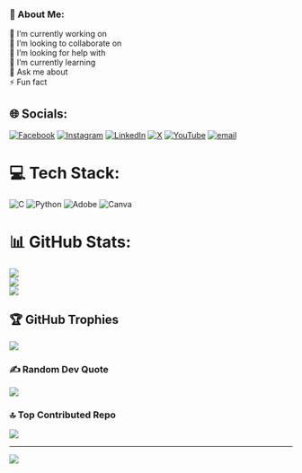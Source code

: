 ### 💫 About Me:
🔭 I’m currently working on<br>👯 I’m looking to collaborate on<br>🤝 I’m looking for help with<br>🌱 I’m currently learning<br>💬 Ask me about<br>⚡ Fun fact


## 🌐 Socials:
[![Facebook](https://img.shields.io/badge/Facebook-%231877F2.svg?logo=Facebook&logoColor=white)](https://facebook.com/shakil1815) [![Instagram](https://img.shields.io/badge/Instagram-%23E4405F.svg?logo=Instagram&logoColor=white)](https://instagram.com/Shakil_1815) [![LinkedIn](https://img.shields.io/badge/LinkedIn-%230077B5.svg?logo=linkedin&logoColor=white)](https://linkedin.com/in/Shakil1815) [![X](https://img.shields.io/badge/X-black.svg?logo=X&logoColor=white)](https://x.com/Shakil_khan029) [![YouTube](https://img.shields.io/badge/YouTube-%23FF0000.svg?logo=YouTube&logoColor=white)](https://youtube.com/@https://youtube.com/@socchar029?si=xzRCFcdfIIuYB_hR) [![email](https://img.shields.io/badge/Email-D14836?logo=gmail&logoColor=white)](mailto:shakil029ahmed@gmail.com) 

# 💻 Tech Stack:
![C](https://img.shields.io/badge/c-%2300599C.svg?style=for-the-badge&logo=c&logoColor=white) ![Python](https://img.shields.io/badge/python-3670A0?style=for-the-badge&logo=python&logoColor=ffdd54) ![Adobe](https://img.shields.io/badge/adobe-%23FF0000.svg?style=for-the-badge&logo=adobe&logoColor=white) ![Canva](https://img.shields.io/badge/Canva-%2300C4CC.svg?style=for-the-badge&logo=Canva&logoColor=white)
# 📊 GitHub Stats:
![](https://github-readme-stats.vercel.app/api?username=Shakil1815&theme=buefy&hide_border=false&include_all_commits=true&count_private=true)<br/>
![](https://nirzak-streak-stats.vercel.app/?user=Shakil1815&theme=buefy&hide_border=false)<br/>
![](https://github-readme-stats.vercel.app/api/top-langs/?username=Shakil1815&theme=buefy&hide_border=false&include_all_commits=true&count_private=true&layout=compact)

## 🏆 GitHub Trophies
![](https://github-profile-trophy.vercel.app/?username=Shakil1815&theme=radical&no-frame=false&no-bg=true&margin-w=4)

### ✍️ Random Dev Quote
![](https://quotes-github-readme.vercel.app/api?type=vetical&theme=gruvbox)

### 🔝 Top Contributed Repo
![](https://github-contributor-stats.vercel.app/api?username=Shakil1815&limit=5&theme=shades-of-purple&combine_all_yearly_contributions=true)

---
[![](https://visitcount.itsvg.in/api?id=Shakil1815&icon=1&color=4)](https://visitcount.itsvg.in)

<!-- Proudly created with GPRM ( https://gprm.itsvg.in ) -->
